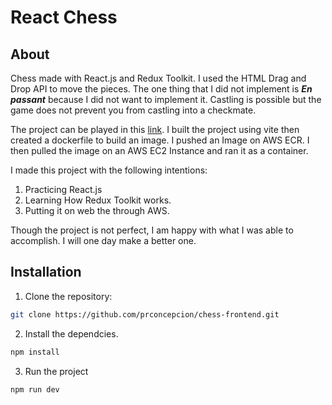 # React Chess

## About

Chess made with React.js and Redux Toolkit. I used the HTML Drag and Drop API to move the pieces. The one thing that I did not implement is _**En passant**_ because I did not want to implement it. Castling is possible but the game does not prevent you from castling into a checkmate. 

The project can be played in this [link](http://13.229.113.162:8080/). I built the project using vite then created a dockerfile to build an image. I pushed an Image on AWS ECR. I then pulled the image on an AWS EC2 Instance and ran it as a container.

I made this project with the following intentions:
1. Practicing React.js
2. Learning How Redux Toolkit works.
3. Putting it on web the through AWS.

Though the project is not perfect, I am happy with what I was able to accomplish. I will one day make a better one.

## Installation

1. Clone the repository:

```bash
git clone https://github.com/prconcepcion/chess-frontend.git
```

2. Install the dependcies.

```bash
npm install
```

3. Run the project

```bash
npm run dev
```